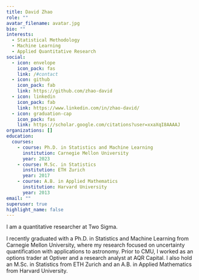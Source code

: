 ```yaml
---
title: David Zhao
role: ""
avatar_filename: avatar.jpg
bio: ""
interests:
  - Statistical Methodology
  - Machine Learning
  - Applied Quantitative Research
social:
  - icon: envelope
    icon_pack: fas
    link: /#contact
  - icon: github
    icon_pack: fab
    link: https://github.com/zhao-david
  - icon: linkedin
    icon_pack: fab
    link: https://www.linkedin.com/in/zhao-david/
  - icon: graduation-cap
    icon_pack: fas
    link: https://scholar.google.com/citations?user=xxaXqI8AAAAJ
organizations: []
education:
  courses:
    - course: Ph.D. in Statistics and Machine Learning
      institution: Carnegie Mellon University
      year: 2023
    - course: M.Sc. in Statistics
      institution: ETH Zurich
      year: 2017
    - course: A.B. in Applied Mathematics
      institution: Harvard University
      year: 2013
email: ""
superuser: true
highlight_name: false
---
```

I am a quantitative researcher at Two Sigma.

I recently graduated with a Ph.D. in Statistics and Machine Learning from Carnegie Mellon University, where my research focused on uncertainty quantification with applications to astronomy. Prior to CMU, I worked as an options trader at Optiver and a research analyst at AQR Capital. I also hold an M.Sc. in Statistics from ETH Zurich and an A.B. in Applied Mathematics from Harvard University. 
